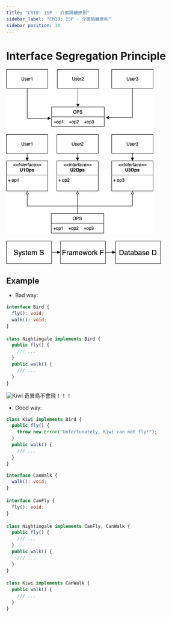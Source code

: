 ```yaml
---
title: "Ch10: ISP - 介面隔離原則"
sidebar_label: "Ch10: ISP - 介面隔離原則"
sidebar_position: 10
---
```


# Interface Segregation Principle

![介面隔離原則](./ch10/10.1.png)

![分離的操作](./ch10/10.2.png)

![有問題的架構](./ch10/10.3.png)

## Example

- Bad way:

```ts
interface Bird {
  fly(): void;
  walk(): void;
}

class Nightingale implements Bird {
  public fly() {
    /// ...
  }
  public walk() {
    /// ...
  }
}
```

![Kiwi](https://www.ngenespanol.com/wp-content/uploads/2018/08/Kiwi-s%C3%ADmbolo-en-peligro.jpg)
奇異鳥不會飛！！！

- Good way:

```ts
class Kiwi implements Bird {
  public fly() {
    throw new Error("Unfortunately, Kiwi can not fly!");
  }
  public walk() {
    /// ...
  }
}
```

```ts
interface CanWalk {
  walk(): void;
}

interface CanFly {
  fly(): void;
}

class Nightingale implements CanFly, CanWalk {
  public fly() {
    /// ...
  }
  public walk() {
    /// ...
  }
}

class Kiwi implements CanWalk {
  public walk() {
    /// ...
  }
}
```
